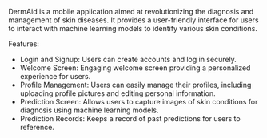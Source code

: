 DermAid is a mobile application aimed at revolutionizing the diagnosis and management of skin diseases. It provides a user-friendly interface for users to interact with machine learning models to identify various skin conditions.

Features:
- Login and Signup: Users can create accounts and log in securely.
- Welcome Screen: Engaging welcome screen providing a personalized experience for users.
- Profile Management: Users can easily manage their profiles, including uploading profile pictures and editing personal information.
- Prediction Screen: Allows users to capture images of skin conditions for diagnosis using machine learning models.
- Prediction Records: Keeps a record of past predictions for users to reference.
